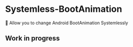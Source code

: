 # Systemless-BootAnimation
🧩 Allow you to change Android BootAnimation Systemlessly 


## Work in progress 

